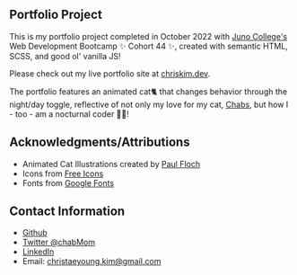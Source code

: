 ## Portfolio Project

<p>This is my portfolio project completed in October 2022 with <a href="https://junocollege.com">Juno College's</a> Web Development Bootcamp ✨ Cohort 44 ✨, created with semantic HTML, SCSS, and good ol' vanilla JS!</p>
<p>Please check out my live portfolio site at  <a href="https://chriskim.dev">chriskim.dev</a>.</p>
<p>The portfolio features an animated cat🐈 that changes behavior through the night/day toggle, reflective of not only my love for my cat, <a href="https://www.instagram.com/chabs.the.cat/">Chabs</a>, but how I - too - am a nocturnal coder 🌙🦉!</p>


## Acknowledgments/Attributions

* Animated Cat Illustrations created by [Paul Floch](https://dribbble.com/polfloc/)
* Icons from [Free Icons](https://freeicons.io/)
* Fonts from [Google Fonts](https://fonts.google.com/)


## Contact Information
* [Github](https://github.com/chriskimty)
* [Twitter @chabMom](https://twitter.com/chabMom)
* [LinkedIn](https://www.linkedin.com/in/chris-ty-kim/)
* Email: <christaeyoung.kim@gmail.com>
